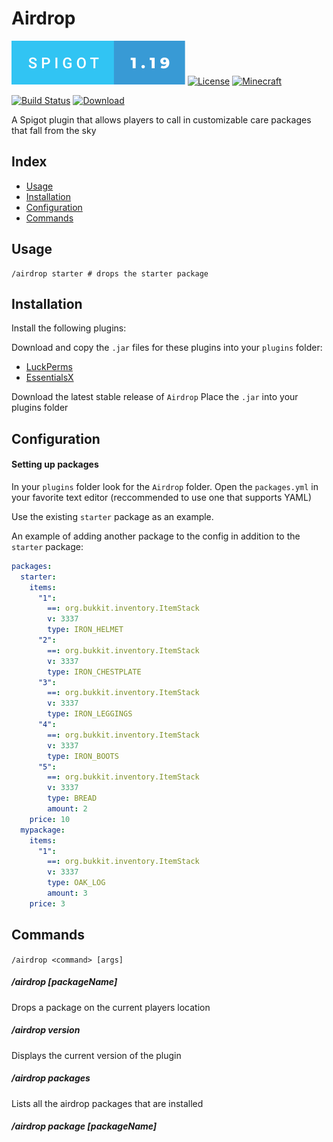 <p align="center">
  <h1>Airdrop</h1>
</p>

![Spigot SVG](readme/spigot-1.19.svg)
[![License](https://img.shields.io/badge/license-MIT-blue.svg)](LICENSE)
[![Minecraft](https://img.shields.io/badge/Minecraft-1.16+-brightgreen.svg)](https://www.minecraft.net)

<!-- [![Spigot](https://img.shields.io/badge/Spigot-1.16.5-orange.svg)](https://www.spigotmc.org) -->

[![Build Status](https://img.shields.io/travis/your-username/airdrop-plugin/master.svg)](https://travis-ci.org/your-username/airdrop-plugin)
[![Download](https://img.shields.io/badge/download-latest-brightgreen.svg)](https://github.com/your-username/airdrop-plugin/releases/latest)

A Spigot plugin that allows players to call in customizable care packages that fall from the sky

## Index

- [Usage](#usage)
- [Installation](#installation)
- [Configuration](#configuration)
- [Commands](#commands)

## Usage

```
/airdrop starter # drops the starter package
```

## Installation

Install the following plugins:

Download and copy the `.jar` files for these plugins into your `plugins` folder:

- [LuckPerms](https://luckperms.net/)
- [EssentialsX](https://essentialsx.net/)

Download the latest stable release of `Airdrop`
Place the `.jar` into your plugins folder

## Configuration

#### Setting up packages

In your `plugins` folder look for the `Airdrop` folder.
Open the `packages.yml` in your favorite text editor (reccommended to use one that supports YAML)

Use the existing `starter` package as an example.

An example of adding another package to the config in addition to the `starter` package:

```yaml
packages:
  starter:
    items:
      "1":
        ==: org.bukkit.inventory.ItemStack
        v: 3337
        type: IRON_HELMET
      "2":
        ==: org.bukkit.inventory.ItemStack
        v: 3337
        type: IRON_CHESTPLATE
      "3":
        ==: org.bukkit.inventory.ItemStack
        v: 3337
        type: IRON_LEGGINGS
      "4":
        ==: org.bukkit.inventory.ItemStack
        v: 3337
        type: IRON_BOOTS
      "5":
        ==: org.bukkit.inventory.ItemStack
        v: 3337
        type: BREAD
        amount: 2
    price: 10
  mypackage:
    items:
      "1":
        ==: org.bukkit.inventory.ItemStack
        v: 3337
        type: OAK_LOG
        amount: 3
    price: 3
```

## Commands

`/airdrop <command> [args]`

##### /airdrop [packageName]

Drops a package on the current players location

##### /airdrop version

Displays the current version of the plugin

##### /airdrop packages

Lists all the airdrop packages that are installed

##### /airdrop package [packageName]
